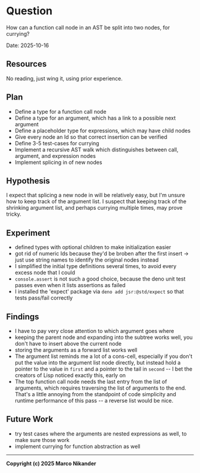 # Question
<!-- What am I figuring out? -->

How can a function call node in an AST be split into two nodes, for currying?

Date: 2025-10-16

## Resources
<!-- Where can I find relevant information? -->

No reading, just wing it, using prior experience.

## Plan
<!-- What do I want to do? -->

- Define a type for a function call node
- Define a type for an argument, which has a link to a possible next argument
- Define a placeholder type for expressions, which may have child nodes
- Give every node an Id so that correct insertion can be verified
- Define 3-5 test-cases for currying
- Implement a recursive AST walk which distinguishes between call, argument, and expression nodes
- Implement splicing in of new nodes

## Hypothesis
<!-- What do I think is going to happen? -->

I expect that splicing a new node in will be relatively easy, but I'm unsure how to keep track of the argument list.
I suspect that keeping track of the shrinking argument list, and perhaps currying multiple times, may prove tricky.

## Experiment
<!-- What did I do? -->
<!-- How do you run the code? -->

- defined types with optional children to make initialization easier
- got rid of numeric Ids because they'd be broben after the first insert -> just use string names to identify the original nodes instead
- I simplified the initial type definitions several times, to avoid every excess node that I could
- `console.assert` is not such a good choice, because the deno unit test passes even when it lists assertions as failed
- I installed the 'expect' package via `deno add jsr:@std/expect` so that tests pass/fail correctly

## Findings
<!-- What did I learn? -->

- I have to pay very close attention to which argument goes where
- keeping the parent node and expanding into the subtree works well, you don't have to insert above the current node
- storing the arguments as a forward list works well
- The argument list reminds me a lot of a cons-cell, especially if you don't put the value into the argument list node directly, but instead hold a pointer to the value in `first` and a pointer to the tail in `second` -- I bet the creators of Lisp noticed exactly this, early on
- The top function call node needs the last entry from the list of arguments, which requires traversing the list of arguments to the end. That's a little annoying from the standpoint of code simplicity and runtime performance of this pass -- a reverse list would be nice.

## Future Work
<!-- Are there follow-up questions? -->
<!-- Can I create a concrete ticket/issue from this? -->

- try test cases where the arguments are nested expressions as well, to make sure those work
- implement currying for function abstraction as well

---
**Copyright (c) 2025 Marco Nikander**
